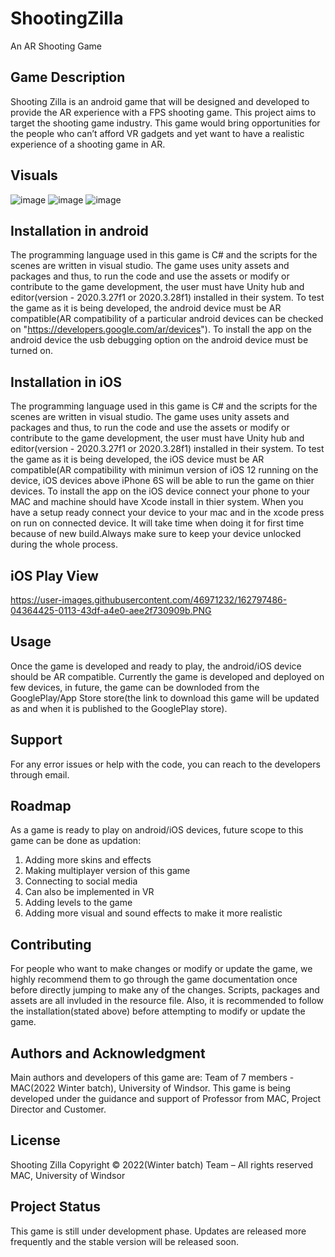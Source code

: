 # ShootingZilla
An AR Shooting Game


## Game Description
Shooting Zilla is an android game that will be designed and developed to provide the 
AR experience with a FPS shooting game. This project aims to target the shooting 
game industry. This game would bring opportunities for the people who can’t afford 
VR gadgets and yet want to have a realistic experience of a shooting game in AR.


## Visuals
![image](https://user-images.githubusercontent.com/99232551/159185138-7a518367-95ee-4100-b215-ebb43fa6ee94.png)
![image](https://user-images.githubusercontent.com/99232551/159185169-08de1daf-c19c-4641-ab50-529be84c8e48.png)
![image](https://user-images.githubusercontent.com/99232551/159185190-a30b709b-7a09-49ec-933a-adf6b00abd47.png)



## Installation in android
The programming language used in this game is C# and the scripts for the scenes are written in visual studio.
The game uses unity assets and packages and thus, to run the code and use the assets or modify or 
contribute to the game development, the user must have Unity hub and editor(version - 2020.3.27f1 or 2020.3.28f1)
installed in their system. To test the game as it is being developed, the android device must be AR compatible(AR
compatibility of a particular android devices can be checked on "https://developers.google.com/ar/devices"). To install
the app on the android device the usb debugging option on the android device must be turned on.

## Installation in iOS
The programming language used in this game is C# and the scripts for the scenes are written in visual studio.
The game uses unity assets and packages and thus, to run the code and use the assets or modify or 
contribute to the game development, the user must have Unity hub and editor(version - 2020.3.27f1 or 2020.3.28f1)
installed in their system. To test the game as it is being developed, the iOS device must be AR compatible(AR
compatibility with minimun version of iOS 12 running on the device, iOS devices above iPhone 6S will be able to run the game on thier devices. To install
the app on the iOS device connect your phone to your MAC and machine should have Xcode install in thier system. When you have a setup ready connect your device to your mac and in the xcode press on run on connected device. It will take time when doing it for first time because of new build.Always make sure to keep your device unlocked during the whole process.

## iOS Play View
https://user-images.githubusercontent.com/46971232/162797486-04364425-0113-43df-a4e0-aee2f730909b.PNG





## Usage
Once the game is developed and ready to play, the android/iOS device should be AR compatible.
Currently the game is developed and deployed on few devices, in future, the game can be downloded from the GooglePlay/App Store
store(the link to download this game will be updated as and when it is published to the GooglePlay store).


## Support
For any error issues or help with the code, you can reach to the developers through email.


## Roadmap
As a game is ready to play on android/iOS devices, future scope to this game can be done as updation:

1. Adding more skins and effects
2. Making multiplayer version of this game
3. Connecting to social media
4. Can also be implemented in VR
5. Adding levels to the game
6. Adding more visual and sound effects to make it more realistic


## Contributing
For people who want to make changes or modify or update the game, we highly recommend them to go through the
game documentation once before directly jumping to make any of the changes. Scripts, packages and assets are 
all invluded in the resource file. Also, it is recommended to follow the installation(stated above) before attempting
to modify or update the game.


## Authors and Acknowledgment
Main authors and developers of this game are:
Team of 7 members - MAC(2022 Winter batch), University of Windsor.
This game is being developed under the guidance and support of Professor from MAC, Project Director and Customer.


## License
Shooting Zilla
Copyright © 2022(Winter batch) Team – All rights reserved
MAC, University of Windsor


## Project Status
This game is still under development phase. Updates are released more frequently and the stable version will be released soon.
